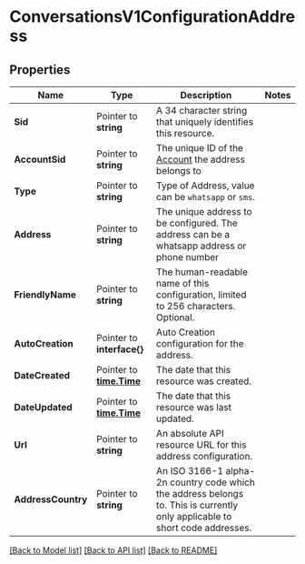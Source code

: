 # ConversationsV1ConfigurationAddress

## Properties

Name | Type | Description | Notes
------------ | ------------- | ------------- | -------------
**Sid** | Pointer to **string** | A 34 character string that uniquely identifies this resource. |
**AccountSid** | Pointer to **string** | The unique ID of the [Account](https://www.twilio.com/docs/iam/api/account) the address belongs to |
**Type** | Pointer to **string** | Type of Address, value can be `whatsapp` or `sms`. |
**Address** | Pointer to **string** | The unique address to be configured. The address can be a whatsapp address or phone number |
**FriendlyName** | Pointer to **string** | The human-readable name of this configuration, limited to 256 characters. Optional. |
**AutoCreation** | Pointer to **interface{}** | Auto Creation configuration for the address. |
**DateCreated** | Pointer to [**time.Time**](time.Time.md) | The date that this resource was created. |
**DateUpdated** | Pointer to [**time.Time**](time.Time.md) | The date that this resource was last updated. |
**Url** | Pointer to **string** | An absolute API resource URL for this address configuration. |
**AddressCountry** | Pointer to **string** | An ISO 3166-1 alpha-2n country code which the address belongs to. This is currently only applicable to short code addresses. |

[[Back to Model list]](../README.md#documentation-for-models) [[Back to API list]](../README.md#documentation-for-api-endpoints) [[Back to README]](../README.md)



